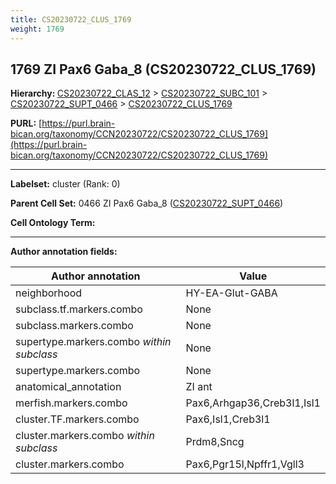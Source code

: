 ```yaml
---
title: CS20230722_CLUS_1769
weight: 1769
---
```

## 1769 ZI Pax6 Gaba_8 (CS20230722_CLUS_1769)
<b>Hierarchy: </b>
[CS20230722_CLAS_12](../CS20230722_CLAS_12) >
[CS20230722_SUBC_101](../CS20230722_SUBC_101) >
[CS20230722_SUPT_0466](../CS20230722_SUPT_0466) >
[CS20230722_CLUS_1769](../CS20230722_CLUS_1769)

**PURL:** [https://purl.brain-bican.org/taxonomy/CCN20230722/CS20230722_CLUS_1769](https://purl.brain-bican.org/taxonomy/CCN20230722/CS20230722_CLUS_1769)

---


**Labelset:** cluster (Rank: 0)

**Parent Cell Set:** 0466 ZI Pax6 Gaba_8 ([CS20230722_SUPT_0466](../CS20230722_SUPT_0466))



**Cell Ontology Term:** 

[MARKER GENES.]: #


---

[TRANSFERRED ANNOTATIONS.]: #


[AUTHOR ANNOTATION FIELDS.]: #


**Author annotation fields:**

| Author annotation | Value |
|-------------------|-------|
|neighborhood|HY-EA-Glut-GABA|
|subclass.tf.markers.combo|None|
|subclass.markers.combo|None|
|supertype.markers.combo _within subclass_|None|
|supertype.markers.combo|None|
|anatomical_annotation|ZI ant|
|merfish.markers.combo|Pax6,Arhgap36,Creb3l1,Isl1|
|cluster.TF.markers.combo|Pax6,Isl1,Creb3l1|
|cluster.markers.combo _within subclass_|Prdm8,Sncg|
|cluster.markers.combo|Pax6,Pgr15l,Npffr1,Vgll3|
